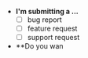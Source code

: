 * **I'm submitting a ...**
  * [ ] bug report
  * [ ] feature request
  * [ ] support request

* **Do you wan